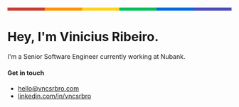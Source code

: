 <img src="./images/rainbow.png" alt="Colored line representing the Pride Flag "/>

# Hey, I'm Vinicius Ribeiro.

<p>I'm a Senior Software Engineer currently working at Nubank.

#### Get in touch

- [hello@vncsrbro.com](mailto:hello@vncsrbro.com)
- [linkedin.com/in/vncsrbro](https://www.linkedin.com/in/vncsrbro/)
